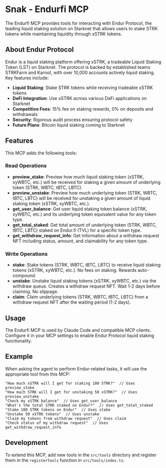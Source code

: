# Snak - Endurfi MCP

The Endurfi MCP provides tools for interacting with Endur Protocol, the leading liquid staking solution on Starknet that allows users to stake STRK tokens while maintaining liquidity through xSTRK tokens.

## About Endur Protocol

Endur is a liquid staking platform offering xSTRK, a tradeable Liquid Staking Token (LST) on Starknet. The protocol is backed by established teams STRKFarm and Karnot, with over 10,000 accounts actively liquid staking. Key features include:

- **Liquid Staking**: Stake STRK tokens while receiving tradeable xSTRK tokens
- **DeFi Integration**: Use xSTRK across various DeFi applications on Starknet
- **Competitive Fees**: 15% fee on staking rewards, 0% on deposits and withdrawals
- **Security**: Rigorous audit process ensuring protocol safety
- **Future Plans**: Bitcoin liquid staking coming to Starknet

## Features

This MCP adds the following tools:

### Read Operations

- **preview_stake**: Preview how much liquid staking token (xSTRK, xyWBTC, etc.) will be received for staking a given amount of underlying token (STRK, WBTC, tBTC, LBTC).
- **preview_unstake**: Preview how much underlying token (STRK, WBTC, tBTC, LBTC) will be received for unstaking a given amount of liquid staking token (xSTRK, xyWBTC, etc.).
- **get_user_balance**: Get user liquid staking token balance (xSTRK, xyWBTC, etc.) and its underlying token equivalent value for any token type.
- **get_total_staked**: Get total amount of underlying token (STRK, WBTC, tBTC, LBTC) staked on Endur.fi (TVL) for a specific token type.
- **get_withdraw_request_info**: Get information about a withdraw request NFT including status, amount, and claimability for any token type.

### Write Operations

- **stake**: Stake tokens (STRK, WBTC, tBTC, LBTC) to receive liquid staking tokens (xSTRK, xyWBTC, etc.). No fees on staking. Rewards auto-compound.
- **unstake**: Unstake liquid staking tokens (xSTRK, xyWBTC, etc.) via the withdraw queue. Creates a withdraw request NFT. Wait 1-2 days before claiming. No slippage.
- **claim**: Claim underlying tokens (STRK, WBTC, tBTC, LBTC) from a withdraw request NFT after the waiting period (1-2 days).

## Usage

The Endurfi MCP is used by Claude Code and compatible MCP clients. Configure it in your MCP settings to enable Endur Protocol liquid staking functionality.

## Example

When asking the agent to perform Endur-related tasks, it will use the appropriate tool from this MCP:

```
"How much xSTRK will I get for staking 100 STRK?"  // Uses preview_stake
"How much STRK will I get for unstaking 50 xSTRK?"  // Uses preview_unstake
"Check my xSTRK balance"  // Uses get_user_balance
"What's the total STRK staked on Endur?"  // Uses get_total_staked
"Stake 100 STRK tokens on Endur"  // Uses stake
"Unstake 50 xSTRK tokens"  // Uses unstake
"Claim my tokens from withdraw request"  // Uses claim
"Check status of my withdraw request"  // Uses get_withdraw_request_info
```

## Development

To extend this MCP, add new tools in the `src/tools` directory and register them in the `registerTools` function in `src/tools/index.ts`.
